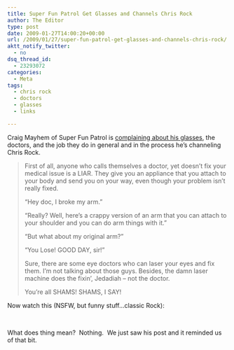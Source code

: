 ```yaml
---
title: Super Fun Patrol Get Glasses and Channels Chris Rock
author: The Editor
type: post
date: 2009-01-27T14:00:20+00:00
url: /2009/01/27/super-fun-patrol-get-glasses-and-channels-chris-rock/
aktt_notify_twitter:
  - no
dsq_thread_id:
  - 23293072
categories:
  - Meta
tags:
  - chris rock
  - doctors
  - glasses
  - links

---
```

Craig Mayhem of Super Fun Patrol is [complaining about his glasses][1], the doctors, and the job they do in general and in the process he&#8217;s channeling Chris Rock.  

> First of all, anyone who calls themselves a doctor, yet doesn’t fix your medical issue is a LIAR. They give you an appliance that you attach to your body and send you on your way, even though your problem isn’t really fixed.
> 
> “Hey doc, I broke my arm.”
> 
> “Really? Well, here’s a crappy version of an arm that you can attach to your shoulder and you can do arm things with it.”
> 
> “But what about my original arm?”
> 
> “You Lose! GOOD DAY, sir!”
> 
> Sure, there are some eye doctors who can laser your eyes and fix them. I’m not talking about those guys. Besides, the damn laser machine does the fixin’, Jedadiah &#8211; not the doctor.
> 
> You’re all SHAMS! SHAMS, I SAY!

Now watch this (NSFW, but funny stuff&#8230;classic Rock):

 

What does thing mean?  Nothing.  We just saw his post and it reminded us of that bit.

 [1]: http://www.superfunpatrol.net/?p=891